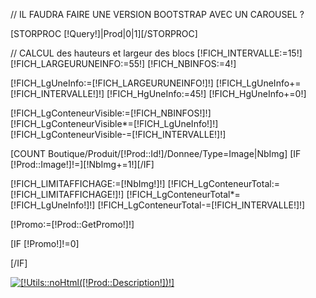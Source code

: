 // IL FAUDRA FAIRE UNE VERSION BOOTSTRAP AVEC UN CAROUSEL ?

[STORPROC [!Query!]|Prod|0|1][/STORPROC]

// CALCUL des hauteurs et largeur des blocs
[!FICH_INTERVALLE:=15!]
[!FICH_LARGEURUNEINFO:=55!]
[!FICH_NBINFOS:=4!]

[!FICH_LgUneInfo:=[!FICH_LARGEURUNEINFO!]!]
[!FICH_LgUneInfo+=[!FICH_INTERVALLE!]!]
[!FICH_HgUneInfo:=45!]
[!FICH_HgUneInfo+=0!]

[!FICH_LgConteneurVisible:=[!FICH_NBINFOS!]!]
[!FICH_LgConteneurVisible*=[!FICH_LgUneInfo!]!]
[!FICH_LgConteneurVisible-=[!FICH_INTERVALLE!]!]

[COUNT Boutique/Produit/[!Prod::Id!]/Donnee/Type=Image|NbImg]
[IF [!Prod::Image!]!=][!NbImg+=1!][/IF]

[!FICH_LIMITAFFICHAGE:=[!NbImg!]!]
[!FICH_LgConteneurTotal:=[!FICH_LIMITAFFICHAGE!]!]
[!FICH_LgConteneurTotal*=[!FICH_LgUneInfo!]!]
[!FICH_LgConteneurTotal-=[!FICH_INTERVALLE!]!]

[!Promo:=[!Prod::GetPromo!]!]

[IF [!Promo!]!=0]<div class="PromoProduit"></div>[/IF]
<div class="PhotoProduit">
	<a href="[!Domaine!]/[!Prod::Image!]"  class="zoombox" ><img src="/[!Prod::Image!].limit.856x490.jpg" alt="[!Utils::noHtml([!Prod::Description!])!]" class="img-thumbnail image-responsive" /></a>
</div>



<script type="text/javascript">
	$(document).ready(function () {
		$('a.zoombox').zoombox(
			{
				theme : 'darkprettyphoto',
				animation: true
			}
		);


		var FICH_marginMEA = 0;
		var FICH_indiceMEA = 0;
		var FICH_limitMEA =[IF [!NbImg!]<[!FICH_LIMITAFFICHAGE!]][!NbImg!][ELSE][!FICH_LIMITAFFICHAGE!][/IF];
	
	
		function FICH_deplacediv(lechoix,largeurinfo) {
			// fonction pour déplacer quand il y a plusieurs blocks affichés
			if (lechoix=='P' && FICH_indiceMEA>0) {
				FICH_marginMEA += largeurinfo;
				FICH_indiceMEA--;
			}
			if (lechoix=='S' && FICH_indiceMEA<FICH_limitMEA-[!FICH_NBINFOS!] ) {
				FICH_marginMEA -= largeurinfo;
				FICH_indiceMEA++;
			}
	
			$('FICH_ladivadeplacer').tween('margin-left', FICH_marginMEA+'px'); 
		
		}
		function FICH_afficheimage(limage) {
			$('FICH_imgEc').src=limage;
		}
	
		// Clic sur miniature
		function apercu(img,legende, zhref) {
			var lien = new Element('a', {
				'href': zhref,
				'title': legende,
				'class': 'mbFull'
			});
			var image = new Element('img', {
				'src': img,
				'alt': legende,
				'title': legende
			}).inject(lien);
	
			$('FICH_imgEc').empty();
	
			lien.inject($('FICH_imgEc'));
	
			var initMultiBox = new multiBox({
					mbClass: '.mbFull',
					container: $(document.body),
					descClassName: 'multiBoxDesc',
					useOverlay: true,
					maxSize: {w:800, h:600},
					addRollover: true
				});
			return false;
		}
		// Clic sur apercu
		function openModal(lien) {
			SqueezeBox.fromElement(lien);
			return false;
		}
	});

</script>
